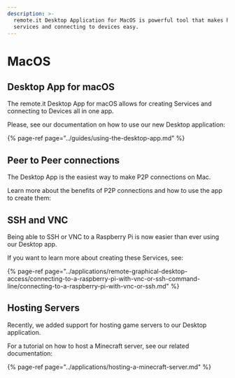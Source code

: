 ```yaml
---
description: >-
  remote.it Desktop Application for MacOS is powerful tool that makes hosting
  services and connecting to devices easy.
---
```


# MacOS

## Desktop App **for macOS**

The remote.it Desktop App for macOS allows for creating Services and connecting to Devices all in one app. 

Please, see our documentation on how to use our new Desktop application:

{% page-ref page="../guides/using-the-desktop-app.md" %}

## **Peer to Peer connections** 

The Desktop App is the easiest way to make P2P connections on Mac. 

Learn more about the benefits of P2P connections and how to use the app to create them:

## SSH and VNC

Being able to SSH or VNC to a Raspberry Pi is now easier than ever using our Desktop app. 

If you want to learn more about creating these Services, see:

{% page-ref page="../applications/remote-graphical-desktop-access/connecting-to-a-raspberry-pi-with-vnc-or-ssh-command-line/connecting-to-a-raspberry-pi-with-vnc-or-ssh.md" %}

## Hosting Servers

Recently, we added support for hosting game servers to our Desktop application.

For a tutorial on how to host a Minecraft server, see our related documentation:

{% page-ref page="../applications/hosting-a-minecraft-server.md" %}

